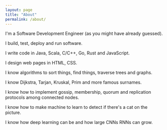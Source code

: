 ```yaml
---
layout: page
title: "About"
permalink: /about/
---
```

I'm a Software Development Engineer (as you might have already guessed).

I build, test, deploy and run software.

I write code in Java, Scala, C/C++, Go, Rust and JavaScript.

I design web pages in HTML, CSS.

I know algorithms to sort things, find things, traverse trees and graphs.

I know Dijkstra, Tarjan, Kruskal, Prim and more famous surnames.

I know how to implement gossip, membership, quorum and replication protocols among connected nodes.

I know how to make machine to learn to detect if there's a cat on the picture.

I know how deep learning can be and how large CNNs RNNs can grow.
